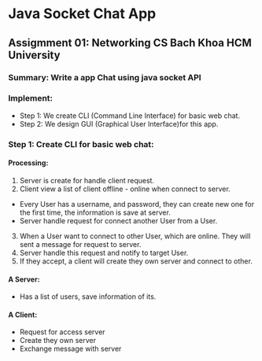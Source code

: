 # Java Socket Chat App
## Assigmment 01: Networking CS Bach Khoa HCM University
### Summary: Write a app Chat using java socket API
### Implement:
- Step 1: We create CLI (Command Line Interface) for basic web chat.
- Step 2: We design GUI (Graphical User Interface)for this app.
### Step 1: Create CLI for basic web chat:
#### Processing:
1. Server is create for handle client request.
2. Client view a list of client offline - online when connect to server.
 - Every User has a username, and password, they can create new one for the first time, the information is save at server.
 - Server handle request for connect another User from a User.
3. When a User want to connect to other User, which are online. They will sent a message for request to server.
4. Server handle this request and notify to target User.
5. If they accept, a client will create they own server and connect to other.
#### A Server:
- Has a list of users, save information of its.
#### A Client:
- Request for access server
- Create they own server
- Exchange message with server
